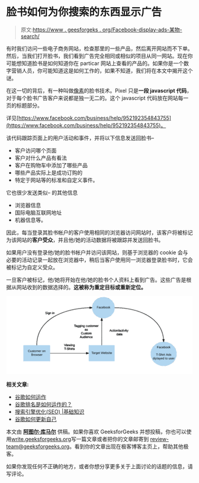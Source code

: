 # 脸书如何为你搜索的东西显示广告

> 原文:[https://www . geesforgeks . org/Facebook-display-ads-某物-search/](https://www.geeksforgeeks.org/facebook-display-ads-something-searched/)

有时我们访问一些电子商务网站，检查那里的一些产品，然后离开网站而不下单。然后，当我们打开脸书，我们看到广告完全相同或相似的项目从同一网站。现在你可能想知道脸书是如何知道你在 particar 网站上查看的产品的。如果你是一个数字营销人员，你可能知道这是如何工作的，如果不知道，我们将在本文中揭开这个谜。

在这一切的背后，有一种叫做[像素](https://www.facebook.com/business/a/facebook-pixel)的脸书技术。Pixel 只是**一段 javascript 代码**，对于每个脸书广告客户来说都是独一无二的。这个 javascript 代码放在网站每一页的标题部分。

详见[https://www.facebook.com/business/help/952192354843755](https://www.facebook.com/business/help/952192354843755)。

该代码跟踪页面上的用户活动和事件，并将以下信息发送回脸书–

*   客户访问哪个页面
*   客户对什么产品有看法
*   客户在购物车中添加了哪些产品
*   哪些产品实际上是成功订购的
*   特定于网站等的标准和自定义事件。

它也很少发送类似–
的其他信息

*   浏览器信息
*   国际电脑互联网地址
*   机器信息等。

因此，每当登录其脸书帐户的客户使用相同的浏览器访问网站时，该客户将被标记为该网站的**客户受众**，并且他/她的活动数据将被跟踪并发送回脸书。

如果用户没有登录他/她的脸书帐户并访问该网站，则基于浏览器的 cookie 会与必要的活动记录一起放在浏览器中，稍后当客户使用同一浏览器登录脸书时，它会被标记为自定义受众。

一旦客户被标记，他/她将开始在他/她的脸书个人资料上看到广告。这些广告是根据从网站收到的数据选择的。**这被称为重定目标或重新定位。**

![](img/fe92a93488096df885d1175aa4b68c1d.png)

**相关文章:**

*   [谷歌如何运作](https://www.geeksforgeeks.org/google-search-works/)
*   [谷歌排名是如何运作的？](https://www.geeksforgeeks.org/ranking-google-search-works/)
*   [搜索引擎优化(SEO) |基础知识](https://www.geeksforgeeks.org/search-engine-optimization-seo-basics/)
*   [谷歌如何更新自己](https://www.geeksforgeeks.org/how-google-updates-itself/)

本文由 [**阿图尔·库马尔**](https://www.linkedin.com/in/atul-kumar-733b32136/) 供稿。如果你喜欢 GeeksforGeeks 并想投稿，你也可以使用[write.geeksforgeeks.org](https://write.geeksforgeeks.org)写一篇文章或者把你的文章邮寄到 review-team@geeksforgeeks.org。看到你的文章出现在极客博客主页上，帮助其他极客。

如果你发现任何不正确的地方，或者你想分享更多关于上面讨论的话题的信息，请写评论。